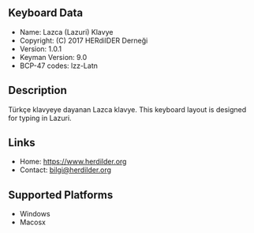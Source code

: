 ﻿Keyboard Data
-------------

* Name:           Lazca (Lazuri) Klavye
* Copyright:      (C) 2017 HERdilDER Derneği
* Version:        1.0.1
* Keyman Version: 9.0
* BCP-47 codes:   lzz-Latn

Description
-----------

Türkçe klavyeye dayanan Lazca klavye. This keyboard layout is designed for typing in Lazuri.

Links
-----

 * Home:     <https://www.herdilder.org>
 * Contact:  <bilgi@herdilder.org>
 
Supported Platforms
-------------------

 * Windows
 * Macosx